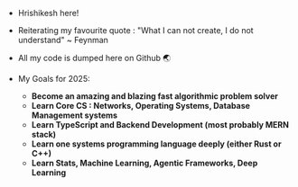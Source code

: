 - Hrishikesh here!
- Reiterating my favourite quote : "What I can not create, I do not understand" ~ Feynman
- All my code is dumped here on Github 🌏
  
- My Goals for 2025: 
  * **Become an amazing and blazing fast algorithmic problem solver**
  * **Learn Core CS : Networks, Operating Systems, Database Management systems**
  * **Learn TypeScript and Backend Development (most probably MERN stack)**
  * **Learn one systems programming language deeply (either Rust or C++)**
  * **Learn Stats, Machine Learning, Agentic Frameworks, Deep Learning**
<!---
Hrishi11572/Hrishi11572 is a ✨ special ✨ repository because its `README.md` (this file) appears on your GitHub profile.
You can click the Preview link to take a look at your changes.
--->
